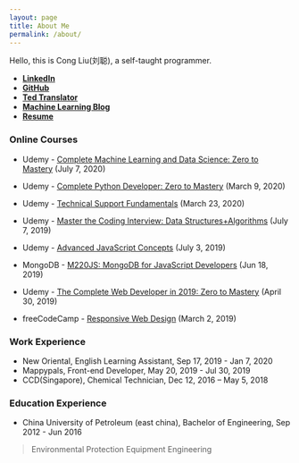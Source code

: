 ```yaml
---
layout: page
title: About Me
permalink: /about/
---
```


Hello, this is Cong Liu(刘聪), a self-taught programmer.

- [**LinkedIn**](https://www.linkedin.com/in/clevercongliu/)
- [**GitHub**](https://github.com/CongLiu-CN)
- [**Ted Translator**](https://www.ted.com/profiles/11815017/translator)
- [**Machine Learning Blog**](https://www.ai4love.xyz/)
- [**Resume**](https://www.ai4love.xyz/about/)



### Online Courses

* Udemy - [Complete Machine Learning and Data Science: Zero to Mastery](https://www.udemy.com/certificate/UC-ddc48921-e060-4be3-9470-4938f7f80f17/) (July 7, 2020) 

* Udemy - [Complete Python Developer: Zero to Mastery](https://www.udemy.com/certificate/UC-276e474c-6206-4fb9-bf89-f0b0a9ad7053/) (March 9, 2020) 

* Udemy - [Technical Support Fundamentals](https://www.coursera.org/account/accomplishments/records/4MBGAP2EDQBT) (March 23, 2020) 

* Udemy - [Master the Coding Interview: Data Structures+Algorithms](https://www.udemy.com/certificate/UC-0LJF8PLU/) (July 7, 2019) 

* Udemy - [Advanced JavaScript Concepts](https://www.udemy.com/certificate/UC-789PKBXL/) (July 3, 2019) 

* MongoDB - [M220JS: MongoDB for JavaScript Developers](https://university.mongodb.com/course_completion/b6ce1e2a-31c4-4a3a-9940-eb40d18b64b6) (Jun 18, 2019) 

* Udemy - [The Complete Web Developer in 2019: Zero to Mastery](https://www.udemy.com/certificate/UC-A3CH69ET/) (April 30, 2019) 

* freeCodeCamp - [Responsive Web Design](https://www.freecodecamp.org/certification/liucong/responsive-web-design) (March 2, 2019) 

  

### Work Experience

- New Oriental, English Learning Assistant, Sep 17, 2019 - Jan 7, 2020
- Mappypals, Front-end Developer, May 20, 2019 - Jul 30, 2019
- CCD(Singapore), Chemical Technician, Dec 12, 2016 – May 5, 2018



### Education Experience

* China University of Petroleum (east china), Bachelor of Engineering, Sep 2012 - Jun 2016

> Environmental Protection Equipment Engineering

